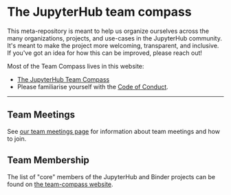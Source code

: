# The JupyterHub team compass

This meta-repository is meant to help us organize ourselves across the many organizations,
projects, and use-cases in the JupyterHub community. It's meant to make the project more
welcoming, transparent, and inclusive. If you've got an idea for how this can be improved,
please reach out!

Most of the Team Compass lives in this website:

* [The JupyterHub Team Compass](http://jupyterhub-team-compass.readthedocs.io/)
* Please familiarise yourself with the [Code of Conduct](https://jupyter.org/governance/conduct/code_of_conduct.html).

---

## Team Meetings

See [our team meetings page](https://jupyterhub-team-compass.readthedocs.io/en/latest/meetings/index.html) for information about team meetings and how to join.

## Team Membership

The list of "core" members of the JupyterHub and Binder projects can be found on
[the team-compass website](https://jupyterhub-team-compass.readthedocs.io/en/latest/team.html).
